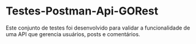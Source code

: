 # Testes-Postman-Api-GORest
Este conjunto de testes foi desenvolvido para validar a funcionalidade de uma API que gerencia usuários, posts e comentários.
